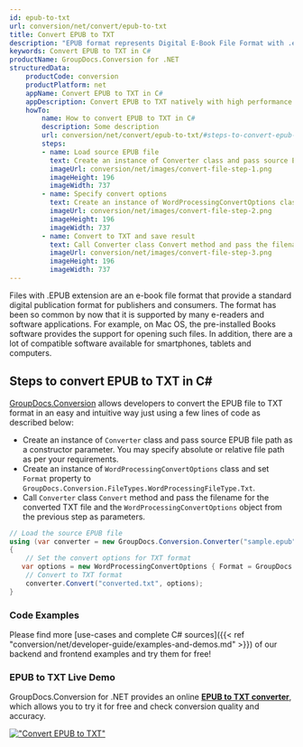 ```yaml
---
id: epub-to-txt
url: conversion/net/convert/epub-to-txt
title: Convert EPUB to TXT
description: "EPUB format represents Digital E-Book File Format with .epub extension. Learn how to convert EPUB to TXT file programmatically in C# language using GroupDocs.Conversion for .NET library."
keywords: Convert EPUB to TXT in C#
productName: GroupDocs.Conversion for .NET
structuredData:
    productCode: conversion
    productPlatform: net
    appName: Convert EPUB to TXT in C#
    appDescription: Convert EPUB to TXT natively with high performance using C# language and server side GroupDocs.Conversion for .NET APIs, without the use of any software like Microsoft or Open Office.
    howTo:
        name: How to convert EPUB to TXT in C# 
        description: Some description
        url: conversion/net/convert/epub-to-txt/#steps-to-convert-epub-to-txt-in-c
        steps:
        - name: Load source EPUB file 
          text: Create an instance of Converter class and pass source EPUB file path as a constructor parameter. You may specify absolute or relative file path as per your requirements. 
          imageUrl: conversion/net/images/convert-file-step-1.png
          imageHeight: 196
          imageWidth: 737
        - name: Specify convert options 
          text: Create an instance of WordProcessingConvertOptions class.
          imageUrl: conversion/net/images/convert-file-step-2.png
          imageHeight: 196
          imageWidth: 737
        - name: Convert to TXT and save result 
          text: Call Converter class Convert method and pass the filename for the converted HTML file and the WordProcessingConvertOptions object from the previous step as parameters.
          imageUrl: conversion/net/images/convert-file-step-3.png
          imageHeight: 196
          imageWidth: 737
---
```


Files with .EPUB extension are an e-book file format that provide a standard digital publication format for publishers and consumers. The format has been so common by now that it is supported by many e-readers and software applications. For example, on Mac OS, the pre-installed Books software provides the support for opening such files. In addition, there are a lot of compatible software available for smartphones, tablets and computers.

## Steps to convert EPUB to TXT in C#

[GroupDocs.Conversion](https://products.groupdocs.com/conversion/net) allows developers to convert the EPUB file to TXT format in an easy and intuitive way just using a few lines of code as described below:

* Create an instance of `Converter` class and pass source EPUB file path as a constructor parameter. You may specify absolute or relative file path as per your requirements. 
* Create an instance of `WordProcessingConvertOptions` class and set `Format` property to `GroupDocs.Conversion.FileTypes.WordProcessingFileType.Txt`.
* Call `Converter` class `Convert` method and pass the filename for the converted TXT file and the `WordProcessingConvertOptions` object from the previous step as parameters.

```csharp
// Load the source EPUB file
using (var converter = new GroupDocs.Conversion.Converter("sample.epub"))
{
    // Set the convert options for TXT format
   var options = new WordProcessingConvertOptions { Format = GroupDocs.Conversion.FileTypes.WordProcessingFileType.Txt };
    // Convert to TXT format
    converter.Convert("converted.txt", options);
}
```

### Code Examples

Please find more [use-cases and complete C# sources]({{< ref "conversion/net/developer-guide/examples-and-demos.md" >}}) of our backend and frontend examples and try them for free!

### EPUB to TXT Live Demo

GroupDocs.Conversion for .NET provides an online [**EPUB to TXT converter**](https://products.groupdocs.app/conversion/epub-to-txt), which allows you to try it for free and check conversion quality and accuracy.

[!["Convert EPUB to TXT"](conversion/net/images/convert-to-txt/convert-epub-to-txt.png)](https://products.groupdocs.app/conversion/epub-to-txt)